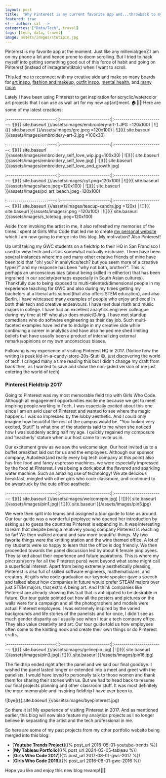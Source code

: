 ```yaml
---
layout: post
title:  "Why Pinterest is my current favorite app and...throwback to my time visiting their HQ in SF"
featured: true
<!-- author: sal -->
categories: ["Data/Tech", travel]
tags: [tech, data, travel]
image: assets/images/stutipin.jpg
---
```

Pinterest is my favorite app at the moment. Just like any millenial/genZ I am on my phone a lot and hence prone to doom scrolling. But I tried to hack myself into getting something good out of this force of habit and going on Pinterest (instead of instagram/tiktok) when I want to scroll.

This led me to reconnect with my creative side and make so many boards for [art inspo](https://pin.it/7znuGUFvo), [fashion and makeup](https://pin.it/4QGH6yer2), [outfit inspo](https://pin.it/4iIO7triq), [mental health](https://pin.it/59P7FMY47), and [many more](https://pin.it/2hlp2eYJ8)

Lately I have been using Pinterest to get inspiration for acryclic/watercolor art projects that I can use as wall art for my new ap{art}ment. 🏠🎨😁 Here are some of my latest creations:

:-------------------------:|:-------------------------:|:-------------------------:
![]({{ site.baseurl }}/assets/images/embroidery-art-1.JPG =120x100)  |  ![]({{ site.baseurl }}/assets/images/gre.jpeg =120x100) |  ![]({{ site.baseurl }}/assets/images/embroidery-art-2.jpg =100x30)

:-------------------------:|:-------------------------:|:-------------------------:
![]({{ site.baseurl }}/assets/images/embroidery_self_love_wip.jpg=100x30)  |  ![]({{ site.baseurl }}/assets/images/embroidery_self_love.jpg) |  ![]({{ site.baseurl }}/assets/images/embroidery_self_love_and_growth.jpg)

:-------------------------:|:-------------------------:|:-------------------------:
![]({{ site.baseurl }}/assets/images/cyt.png=120x100)  |  ![]({{ site.baseurl }}/assets/images/taco.jpeg=120x100) |  ![]({{ site.baseurl }}/assets/images/pd_art_beach.jpeg=120x100)

:-------------------------:|:-------------------------:|:-------------------------:
![]({{ site.baseurl }}/assets/images/teacup-xandra.jpg =120x)  |  ![]({{ site.baseurl }}/assets/images/r.png =120x100) |  ![]({{ site.baseurl }}/assets/images/s_totebag.jpeg=120x100)


Aside from invoking the artist in me, it also refreshed my memories of the times I spent at Girls Who Code that led me to create [my personal website](https://stuti113.github.io/index.html) which I am now going to merge into this blog. My motivation? Also Pinterest! 

Up until taking my GWC students on a fieldtrip to their HQ in San Francisco I used to view tech and art as somewhat mutually exclusive. There have been several instances where me and many other creative friends of mine have been told that "oh! you? in analytics/tech? but you seem more of a creative types?" and my response has been "why not both, brother?". This is perhaps an unconscious bias (about being skilled in either/or) that has been ingrained in our society(perhaps especially in South Asian cultures). Thankfully due to being exposed to multi-talented/dimensional people in my experience teaching for GWC and also during my times getting my bachelors at a liberal arts school(that also offers STEM education), and also Berlin, I have witnessed many examples of people who enjoy and excel in both their tech and creative endeavours. I have met dual math and music majors in college. I have had an excellent analytics engineer colleague during my time at HF who also does music/DJing. I have met standup comedians who do software engineering as their day job. Such multi-faceted examples have led me to indulge in my creative side while continuing a career in analytics and have also helped me shed limiting beliefs that have usually been a product of internalizing external remarks/opinions or my own unconscious biases.

Following is my experience of visiting Pinterest HQ in 2017. (Notice how the writing is peak kid-in-a-candy-store-20s-Stuti 😅, just discovering the world of tech. I cringed many a time reading this but I didn't change my draft from back then, as I wanted to save and show the non-jaded version of me just entering the world of tech)

### Pinterest Fieldtrip 2017

Going to Pinterest was my most memorable field trip with Girls Who Code. Although all engagement opportunities excite me because we get to meet inspiring people working in Tech, I was especially excited about this one since I am an avid user of Pinterest and wanted to see where the magic happens. I was so impressed by the lobby aesthetic. And I could only imagine how beautiful the rest of the campus would be. "You looked very excited, Stuti!" is what one of the students said to me when she noticed how I was suddenly acting half my age. I quickly regained my composure and 'teacherly' stature when our host came to invite us in.

Our excitement grew as we saw the welcome sign. Our host invited us to a buffet breakfast laid out for us and the employees. Although our sponsor company, Autodesk(and really every big tech company at this point) also has free food and fancy espresso machines, we were especially impressed by the food at Pinterest. I was being a dork about the flavored and sparkling water machine. Such an amazing use of technology! We ate delicious breakfast, mingled with other girls who code classroom, and continued to be awestruck by the cute office aesthetic.

:-------------------------:|:-------------------------:|:-------------------------:
![]({{ site.baseurl }}/assets/images/welcomepin.jpg)  |  ![]({{ site.baseurl }}/assets/images/pin1.jpg)|  ![]({{ site.baseurl }}/assets/images/pin5.jpg)


We were then split into teams and assigned a tour guide to take us around. Our tour guide was a wonderful pinployee who opened her introduction by asking us to guess the countries Pinterest is expanding in. It was interesting to learn that despite being a relatively young company Pinterest is reaching so far! We then walked around and saw more beautiful things. My two favorite things were the knitting station and the wine themed office. A lot of my students were so happy to learn that the office is dog friendly. We then proceeded towards the panel discussion led by about 6 female pinployees. They talked about their experience and future aspirations. This is where my pincrush(sorry for all the Pinterest puns) went beyond what some might call a superficial interest. Apart from being extremely aesthetically pleasing, Pinterest is also full of skilled software engineers, mathematicians, and creators. At girls who code graduation our keynote speaker gave a speech and talked about how companies in future would prefer STEAM majors over just STEM majors, that extra A being art. And I think companies like Pinterest are already showing this trait that is anticipated to be desirable in future. Our tour guide pointed out how all the posters and pictures on the walls were for a campaign and all the photographers and models were actual Pinterest employees. I was extremely inspired by the varied backgrounds and life stories of the panelists and for once, I didn't see as much gender disparity as I usually see when I tour a tech company office. They also value creativity and art. Our tour guide told us how employees often come to the knitting nook and create their own things or do Pinterest crafts.

:-------------------------:|:-------------------------:|:-------------------------:
![]({{ site.baseurl }}/assets/images/gelinepin.jpg)  |  ![]({{ site.baseurl }}/assets/images/pin3.jpg)|  ![]({{ site.baseurl }}/assets/images/pin16.jpg)

The fieldtrip ended right after the panel and we said our final goodbye. I wished the panel lasted longer or extended into a meet and greet with the panelists. I would have loved to personally talk to those women and thank them for sharing their stories with us. But we had to head back to resume our final projects planning and other classroom stuff. It was most definitely the more memorable and inspiring fieldtrip I have ever been to.

![bye]({{ site.baseurl }}/assets/images/byepinterest.jpg)

So there it is! My experience of visiting Pinterest in 2017. And as mentioned earlier, this blog will now also feature my analytics projects as I no longer believe in separating the artist and the tech professional in me. 

So here are some of my past projects from my other portfolio website being merged into this blog:

* [**Youtube Trends Project**]({% post_url 2016-05-01-youtube-trends %})
* [**My Tableau Portfolio**]({% post_url 2024-03-05-tableau %})
* [**Girls Who Code 2017**]({% post_url 2017-08-01-gwc-2017 %})
* [**Girls Who Code 2016**]({% post_url 2016-08-01-gwc-2016 %})






Hope you like and enjoy this new blog revamp!✌🏻

